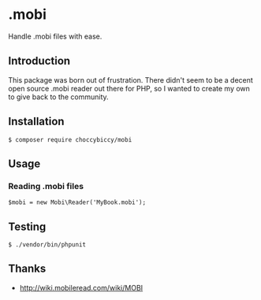 # .mobi
Handle .mobi files with ease.

## Introduction
This package was born out of frustration. There didn't seem to be a
decent open source .mobi reader out there for PHP, so I wanted to 
create my own to give back to the community.

## Installation
```
$ composer require choccybiccy/mobi
```

## Usage
### Reading .mobi files
```
$mobi = new Mobi\Reader('MyBook.mobi');
```

## Testing
```
$ ./vendor/bin/phpunit
```

## Thanks
* http://wiki.mobileread.com/wiki/MOBI

